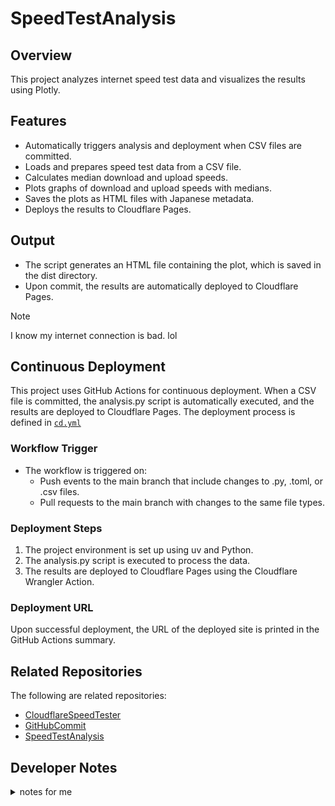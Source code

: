 # SpeedTestAnalysis

## Overview
This project analyzes internet speed test data and visualizes the results using Plotly.

## Features
- Automatically triggers analysis and deployment when CSV files are committed.
- Loads and prepares speed test data from a CSV file.
- Calculates median download and upload speeds.
- Plots graphs of download and upload speeds with medians.
- Saves the plots as HTML files with Japanese metadata.
- Deploys the results to Cloudflare Pages.

## Output
- The script generates an HTML file containing the plot, which is saved in the dist directory.
- Upon commit, the results are automatically deployed to Cloudflare Pages.

> [!NOTE]
> I know my internet connection is bad. lol

## Continuous Deployment

This project uses GitHub Actions for continuous deployment. When a CSV file is committed, the analysis.py script is automatically executed, and the results are deployed to Cloudflare Pages. The deployment process is defined in [`cd.yml`](.github/workflows/cd.yml)

### Workflow Trigger
- The workflow is triggered on:
  - Push events to the main branch that include changes to .py, .toml, or .csv files.
  - Pull requests to the main branch with changes to the same file types.

### Deployment Steps
1. The project environment is set up using uv and Python.
2. The analysis.py script is executed to process the data.
3. The results are deployed to Cloudflare Pages using the Cloudflare Wrangler Action.

### Deployment URL
Upon successful deployment, the URL of the deployed site is printed in the GitHub Actions summary.

## Related Repositories
The following are related repositories:
- [CloudflareSpeedTester](https://github.com/MareMare/CloudflareSpeedTester)
- [GitHubCommit](https://github.com/MareMare/GitHubCommit)
- [SpeedTestAnalysis](https://github.com/MareMare/SpeedTestAnalysis)

## Developer Notes
<details><summary>notes for me</summary>

- using uv
```ps1
# create project
uv init --app --python 3.10
# add dependencies to project
uv add pandas plotly
```

```ps1
# virtual env
uv venv
uv sync
python.exe analysis.py
```
or
```ps1
uv run analysis.py
```

- kaleido
```toml
# NOTE: https://github.com/astral-sh/uv/issues/7703
[tool.uv]
constraint-dependencies = ["kaleido!=0.2.1.post1"]
```
```ps1
uv add kaleido
```

- plot export

see. https://stackoverflow.com/a/59819140/3363518
```py
import plotly
plotly.offline.plot(fig, filename='path/to/offline/index.html')
```

- deployment to Cloudflare pages

```ps1
npm install -g wrangler
npx wrangler pages project create speedtestanalysis --production-branch production
npx wrangler pages deploy dist --project-name speedtestspeedtestanalysis --branch production
```

</details>

